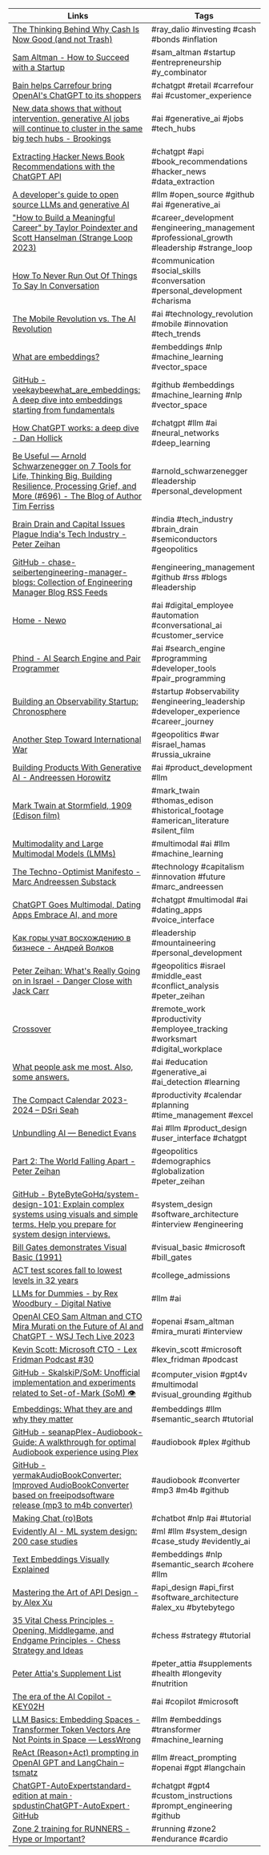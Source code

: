 | Links | Tags |
| ----- | ---- |
| [The Thinking Behind Why Cash Is Now Good (and not Trash)](https://www.linkedin.com/pulse/thinking-behind-why-cash-now-good-trash-ray-dalio/) | #ray_dalio #investing #cash #bonds #inflation |
| [Sam Altman - How to Succeed with a Startup](https://youtu.be/0lJKucu6HJc) | #sam_altman #startup #entrepreneurship #y_combinator |
| [Bain helps Carrefour bring OpenAI's ChatGPT to its shoppers](https://www.consultancy.eu/news/8854/bain-helps-carrefour-bring-openais-chatgpt-to-its-shoppers) | #chatgpt #retail #carrefour #ai #customer_experience |
| [New data shows that without intervention, generative AI jobs will continue to cluster in the same big tech hubs - Brookings](https://www.brookings.edu/articles/new-data-shows-that-without-intervention-generative-ai-jobs-will-continue-to-cluster-in-the-same-big-tech-hubs/) | #ai #generative_ai #jobs #tech_hubs |
| [Extracting Hacker News Book Recommendations with the ChatGPT API](https://reyem.dev/posts/extracting-hacker-news-book-recommendations-with-the-chatgpt-api/) | #chatgpt #api #book_recommendations #hacker_news #data_extraction |
| [A developer's guide to open source LLMs and generative AI](https://github.blog/ai-and-ml/llms/a-developers-guide-to-open-source-llms-and-generative-ai/) | #llm #open_source #github #ai #generative_ai |
| ["How to Build a Meaningful Career" by Taylor Poindexter and Scott Hanselman (Strange Loop 2023)](https://youtu.be/_egQrM13qyM) | #career_development #engineering_management #professional_growth #leadership #strange_loop |
| [How To Never Run Out Of Things To Say In Conversation](https://youtu.be/VTOO_9_ECA8) | #communication #social_skills #conversation #personal_development #charisma |
| [The Mobile Revolution vs. The AI Revolution](https://www.digitalnative.tech/p/the-mobile-revolution-vs-the-ai-revolution) | #ai #technology_revolution #mobile #innovation #tech_trends |
| [What are embeddings?](https://vickiboykis.com/what_are_embeddings/index.html) | #embeddings #nlp #machine_learning #vector_space |
| [GitHub - veekaybeewhat_are_embeddings: A deep dive into embeddings starting from fundamentals](https://github.com/veekaybee/what_are_embeddings) | #github #embeddings #machine_learning #nlp #vector_space |
| [How ChatGPT works: a deep dive - Dan Hollick](https://typefully.com/DanHollick/how-chatgpt-works-a-deep-dive-yA3ppZC) | #chatgpt #llm #ai #neural_networks #deep_learning |
| [Be Useful — Arnold Schwarzenegger on 7 Tools for Life, Thinking Big, Building Resilience, Processing Grief, and More (#696) - The Blog of Author Tim Ferriss](https://tim.blog/2023/10/02/arnold-schwarzenegger-be-useful/) | #arnold_schwarzenegger #leadership #personal_development |
| [Brain Drain and Capital Issues Plague India's Tech Industry - Peter Zeihan](https://youtu.be/ZuF4YLJ3Gpw) | #india #tech_industry #brain_drain #semiconductors #geopolitics |
| [GitHub - chase-seibertengineering-manager-blogs: Collection of Engineering Manager Blog RSS Feeds](https://github.com/chase-seibert/engineering-manager-blogs) | #engineering_management #github #rss #blogs #leadership |
| [Home - Newo](https://newo.ai/) | #ai #digital_employee #automation #conversational_ai #customer_service |
| [Phind - AI Search Engine and Pair Programmer](https://www.phind.com/) | #ai #search_engine #programming #developer_tools #pair_programming |
| [Building an Observability Startup: Chronosphere](https://newsletter.pragmaticengineer.com/p/chronosphere) | #startup #observability #engineering_leadership #developer_experience #career_journey |
| [Another Step Toward International War](https://www.linkedin.com/pulse/another-step-toward-international-war-ray-dalio/) | #geopolitics #war #israel_hamas #russia_ukraine |
| [Building Products With Generative AI - Andreessen Horowitz](https://a16z.com/building-products-with-generative-ai/) | #ai #product_development #llm |
| [Mark Twain at Stormfield, 1909 (Edison film)](https://youtu.be/leYj--P4CgQ) | #mark_twain #thomas_edison #historical_footage #american_literature #silent_film |
| [Multimodality and Large Multimodal Models (LMMs)](https://huyenchip.com//2023/10/10/multimodal.html) | #multimodal #ai #llm #machine_learning |
| [The Techno-Optimist Manifesto - Marc Andreessen Substack](https://open.substack.com/pub/pmarca/p/the-techno-optimist-manifesto) | #technology #capitalism #innovation #future #marc_andreessen |
| [ChatGPT Goes Multimodal, Dating Apps Embrace AI, and more](https://www.deeplearning.ai/the-batch/issue-216/) | #chatgpt #multimodal #ai #dating_apps #voice_interface |
| [Как горы учат восхождению в бизнесе - Андрей Волков](https://youtu.be/ygBbtX6CRIg) | #leadership #mountaineering #personal_development |
| [Peter Zeihan: What's Really Going on in Israel - Danger Close with Jack Carr](https://youtu.be/Cr4zxfUCX-w) | #geopolitics #israel #middle_east #conflict_analysis #peter_zeihan |
| [Crossover](https://www.crossover.com/perspective/productivity-monitoring) | #remote_work #productivity #employee_tracking #worksmart #digital_workplace |
| [What people ask me most. Also, some answers.](https://www.oneusefulthing.org/p/what-people-ask-me-most-also-some) | #ai #education #generative_ai #ai_detection #learning |
| [The Compact Calendar 2023-2024 &#8211; DSri Seah](https://davidseah.com/node/compact-calendar/) | #productivity #calendar #planning #time_management #excel |
| [Unbundling AI &mdash; Benedict Evans](https://www.ben-evans.com/benedictevans/2023/10/5/unbundling-ai) | #ai #llm #product_design #user_interface #chatgpt |
| [Part 2: The World Falling Apart - Peter Zeihan](https://youtu.be/7IFXIfFgl2E) | #geopolitics #demographics #globalization #peter_zeihan |
| [GitHub - ByteByteGoHq/system-design-101: Explain complex systems using visuals and simple terms. Help you prepare for system design interviews.](https://github.com/ByteByteGoHq/system-design-101) | #system_design #software_architecture #interview #engineering |
| [Bill Gates demonstrates Visual Basic (1991)](https://youtu.be/Fh_UDQnboRw) | #visual_basic #microsoft #bill_gates |
| [ACT test scores fall to lowest levels in 32 years](https://www.axios.com/2023/10/11/act-test-scores-lowest-2023) | #college_admissions |
| [LLMs for Dummies - by Rex Woodbury - Digital Native](https://www.digitalnative.tech/p/llms-for-dummies) | #llm #ai |
| [OpenAI CEO Sam Altman and CTO Mira Murati on the Future of AI and ChatGPT - WSJ Tech Live 2023](https://youtu.be/byYlC2cagLw) | #openai #sam_altman #mira_murati #interview |
| [Kevin Scott: Microsoft CTO - Lex Fridman Podcast #30](https://youtu.be/QDN6xvhAw94) | #kevin_scott #microsoft #lex_fridman #podcast |
| [GitHub - SkalskiP/SoM: Unofficial implementation and experiments related to Set-of-Mark (SoM) 👁️](https://github.com/SkalskiP/SoM) | #computer_vision #gpt4v #multimodal #visual_grounding #github |
| [Embeddings: What they are and why they matter](https://simonwillison.net/2023/Oct/23/embeddings/) | #embeddings #llm #semantic_search #tutorial |
| [GitHub - seanapPlex-Audiobook-Guide: A walkthrough for optimal Audiobook experience using Plex](https://github.com/seanap/Plex-Audiobook-Guide) | #audiobook #plex #github |
| [GitHub - yermakAudioBookConverter: Improved AudioBookConverter based on freeipodsoftware release (mp3 to m4b converter)](https://github.com/yermak/AudioBookConverter/tree/development) | #audiobook #converter #mp3 #m4b #github |
| [Making Chat (ro)Bots](https://youtu.be/djzOBZUFzTw) | #chatbot #nlp #ai #tutorial |
| [Evidently AI - ML system design: 200 case studies](https://www.evidentlyai.com/ml-system-design) | #ml #llm #system_design #case_study #evidently_ai |
| [Text Embeddings Visually Explained](https://txt.cohere.com/text-embeddings/) | #embeddings #nlp #semantic_search #cohere #llm |
| [Mastering the Art of API Design - by Alex Xu](https://blog.bytebytego.com/p/api-design) | #api_design #api_first #software_architecture #alex_xu #bytebytego |
| [35 Vital Chess Principles - Opening, Middlegame, and Endgame Principles - Chess Strategy and Ideas](https://youtu.be/nXyJdetptXg) | #chess #strategy #tutorial |
| [Peter Attia's Supplement List](https://youtu.be/TFr3Dmq3uEw) | #peter_attia #supplements #health #longevity #nutrition |
| [The era of the AI Copilot - KEY02H](https://youtu.be/FyY0fEO5jVY) | #ai #copilot #microsoft |
| [LLM Basics: Embedding Spaces - Transformer Token Vectors Are Not Points in Space — LessWrong](https://www.lesswrong.com/posts/pHPmMGEMYefk9jLeh/llm-basics-embedding-spaces-transformer-token-vectors-are) | #llm #embeddings #transformer  #machine_learning |
| [ReAct (Reason+Act) prompting in OpenAI GPT and LangChain – tsmatz](https://tsmatz.wordpress.com/2023/03/07/react-with-openai-gpt-and-langchain/) | #llm #react_prompting #openai #gpt #langchain |
| [ChatGPT-AutoExpertstandard-edition at main · spdustinChatGPT-AutoExpert · GitHub](https://github.com/spdustin/ChatGPT-AutoExpert/tree/main/standard-edition) | #chatgpt #gpt4 #custom_instructions #prompt_engineering #github |
| [Zone 2 training for RUNNERS - Hype or Important?](https://youtu.be/T5M5NHPt3wY) | #running #zone2 #endurance #cardio |